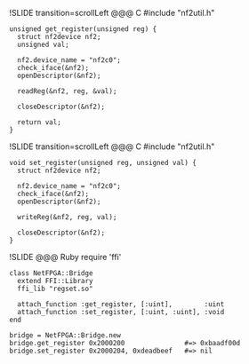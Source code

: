 !SLIDE transition=scrollLeft
    @@@ C
    #include "nf2util.h"

    unsigned get_register(unsigned reg) {
      struct nf2device nf2;
      unsigned val;

      nf2.device_name = "nf2c0";
      check_iface(&nf2);
      openDescriptor(&nf2);

      readReg(&nf2, reg, &val);

      closeDescriptor(&nf2);

      return val;
    }

!SLIDE transition=scrollLeft
    @@@ C
    #include "nf2util.h"

    void set_register(unsigned reg, unsigned val) {
      struct nf2device nf2;

      nf2.device_name = "nf2c0";
      check_iface(&nf2);
      openDescriptor(&nf2);

      writeReg(&nf2, reg, val);

      closeDescriptor(&nf2);
    }

!SLIDE
    @@@ Ruby
    require 'ffi'

    class NetFPGA::Bridge
      extend FFI::Library
      ffi_lib "regset.so"

      attach_function :get_register, [:uint],        :uint
      attach_function :set_register, [:uint, :uint], :void
    end

    bridge = NetFPGA::Bridge.new
    bridge.get_register 0x2000200               #=> 0xbaadf00d
    bridge.set_register 0x2000204, 0xdeadbeef   #=> nil
